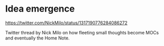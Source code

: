 
# Idea emergence

https://twitter.com/NickMilo/status/1317190776284086272

Twitter thread by Nick Milo on how fleeting small thoughts become MOCs and eventually the Home Note.
